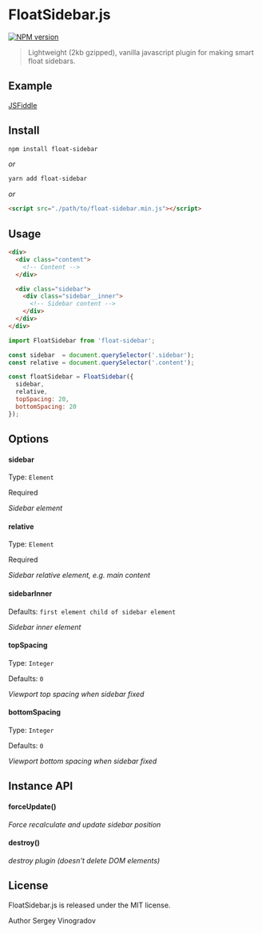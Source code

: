 # FloatSidebar.js
[![NPM version](https://img.shields.io/npm/v/float-sidebar.svg?style=flat)](https://www.npmjs.org/package/float-sidebar)

> Lightweight (2kb gzipped), vanilla javascript plugin for making smart float sidebars.

## Example

[JSFiddle](https://jsfiddle.net/vursen/cj4erfnj)

## Install

```bash
npm install float-sidebar
```
*or*
```bash
yarn add float-sidebar
```
*or*
```html
<script src="./path/to/float-sidebar.min.js"></script>
```

## Usage

```html
<div>
  <div class="content">
    <!-- Content -->
  </div>

  <div class="sidebar">
    <div class="sidebar__inner">
      <!-- Sidebar content -->
    </div>
  </div>
</div>
```

```javascript
import FloatSidebar from 'float-sidebar';

const sidebar  = document.querySelector('.sidebar');
const relative = document.querySelector('.content');

const floatSidebar = FloatSidebar({
  sidebar,
  relative,
  topSpacing: 20,
  bottomSpacing: 20
});
```

## Options

#### sidebar

Type: `Element`

Required

*Sidebar element*

#### relative

Type: `Element`

Required

*Sidebar relative element, e.g. main content*

#### sidebarInner

Defaults: `first element child of sidebar element`

*Sidebar inner element*

#### topSpacing

Type: `Integer`

Defaults: `0`

*Viewport top spacing when sidebar fixed*

#### bottomSpacing

Type: `Integer`

Defaults: `0`

*Viewport bottom spacing when sidebar fixed*

## Instance API

#### forceUpdate()

*Force recalculate and update sidebar position*

#### destroy()

*destroy plugin (doesn't delete DOM elements)*

## License

FloatSidebar.js is released under the MIT license.

Author Sergey Vinogradov
